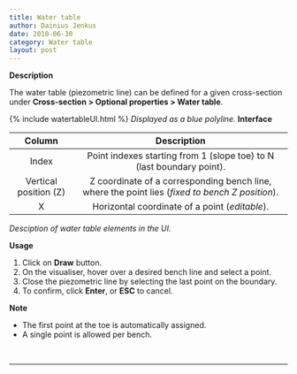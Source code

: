 ```yaml
---
title: Water table 
author: Dainius Jenkus
date: 2010-06-30
category: Water table
layout: post
---
```


**Description**

The water table (piezometric line) can be defined for a given cross-section under **Cross-section > Optional properties > Water table**.


{% include watertableUI.html %}
*Displayed as a blue polyline.*
**Interface**

|Column|Description|
|:-:|:-:|
|Index| Point indexes starting from 1 (slope toe) to N (last boundary point).|
|Vertical position (Z)|Z coordinate of a corresponding bench line, where the point lies (*fixed to bench Z position*).| 
|X| Horizontal coordinate of a point (*editable*).| 

*Desciption of water table elements in the UI.*

**Usage**

1. Click on **Draw** button.
2. On the visualiser, hover over a desired bench line and select a point. 
3. Close the piezometric line by selecting the last point on the boundary.
4. To confirm, click **Enter**, or **ESC** to cancel.

**Note**
* The first point at the toe is automatically assigned.
* A single point is allowed per bench.


<p>&nbsp;</p>

 ---
